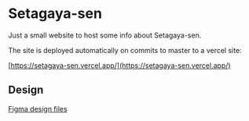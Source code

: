 # Setagaya-sen

Just a small website to host some info about Setagaya-sen.

The site is deployed automatically on commits to master to a vercel site:

[https://setagaya-sen.vercel.app/](https://setagaya-sen.vercel.app/)

## Design

[Figma design files](https://www.figma.com/file/5CbqqBozGQT1A6J9dJlFl3/Setagaya-sen?node-id=1%3A2&t=BfjZsEMAdrMSKqr0-1)